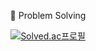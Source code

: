 <div align="center">

<!--
**xxdxlxxr/xxdxlxxr** is a ✨ _special_ ✨ repository because its `README.md` (this file) appears on your GitHub profile.

Here are some ideas to get you started:

- 🔭 I’m currently working on ...
- 🌱 I’m currently learning ...
- 👯 I’m looking to collaborate on ...
- 🤔 I’m looking for help with ...
- 💬 Ask me about ...
- 📫 How to reach me: ...
- 😄 Pronouns: ...
- ⚡ Fun fact: ...
-->
  
  💪 Problem Solving
  
[![Solved.ac프로필](http://mazassumnida.wtf/api/v2/generate_badge?boj=jgt1113)](https://solved.ac/jgt1113)
</div>
